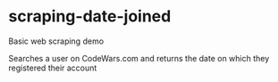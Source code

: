 # scraping-date-joined
Basic web scraping demo

Searches a user on CodeWars.com and returns the date on which they registered their account

